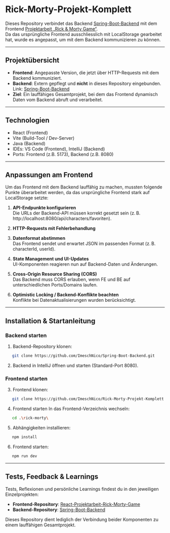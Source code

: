 # Rick-Morty-Projekt-Komplett

Dieses Repository verbindet das Backend [Spring-Boot-Backend](https://github.com/ImeschNico/Spring-Boot-Backend) mit dem Frontend [Projektarbeit „Rick & Morty Game“](https://github.com/ImeschNico/React-Projektarbeit-Rick-Morty-Game).  
Da das ursprüngliche Frontend ausschliesslich mit LocalStorage gearbeitet hat, wurde es angepasst, um mit dem Backend kommunizieren zu können.

---

## Projektübersicht

- **Frontend**: Angepasste Version, die jetzt über HTTP-Requests mit dem Backend kommuniziert.
- **Backend**: Extern gepflegt und **nicht** in dieses Repository eingebunden. Link: [Spring-Boot-Backend](https://github.com/ImeschNico/Spring-Boot-Backend)
- **Ziel**: Ein lauffähiges Gesamtprojekt, bei dem das Frontend dynamisch Daten vom Backend abruft und verarbeitet.

---

## Technologien

- React (Frontend)
- Vite (Build-Tool / Dev-Server)
- Java (Backend)
- IDEs: VS Code (Frontend), IntelliJ (Backend)
- Ports: Frontend (z.B. 5173), Backend (z.B. 8080)

---

## Anpassungen am Frontend

Um das Frontend mit dem Backend lauffähig zu machen, mussten folgende Punkte überarbeitet werden, da das ursprüngliche Frontend stark auf LocalStorage setzte:

1. **API-Endpunkte konfigurieren**  
   Die URLs der Backend-API müssen korrekt gesetzt sein (z. B. http://localhost:8080/api/characters/favoriten).

2. **HTTP-Requests mit Fehlerbehandlung**  

3. **Datenformat abstimmen**  
   Das Frontend sendet und erwartet JSON im passenden Format (z. B. characterId, userId).

4. **State Management und UI-Updates**  
   UI-Komponenten reagieren nun auf Backend-Daten und Änderungen.

5. **Cross-Origin Resource Sharing (CORS)**  
   Das Backend muss CORS erlauben, wenn FE und BE auf unterschiedlichen Ports/Domains laufen.

6. **Optimistic Locking / Backend-Konflikte beachten**  
   Konflikte bei Datenaktualisierungen wurden berücksichtigt.

---

## Installation & Startanleitung

### Backend starten

1. Backend-Repository klonen:
```bash
   git clone https://github.com/ImeschNico/Spring-Boot-Backend.git
```

2. Backend in IntelliJ öffnen und starten (Standard-Port 8080).

### Frontend starten

3. Frontend klonen:
```bash
   git clone https://github.com/ImeschNico/Rick-Morty-Projekt-Komplett.git
```

4. Frontend starten
In das Frontend-Verzeichnis wechseln:
```bash
   cd .\rick-morty\
```

5. Abhängigkeiten installieren:
```bash
   npm install
```

6. Frontend starten:
```bash
   npm run dev
```

---

## Tests, Feedback & Learnings

Tests, Reflexionen und persönliche Learnings findest du in den jeweiligen Einzelprojekten:

- **Frontend-Repository**: [React-Projektarbeit-Rick-Morty-Game](https://github.com/ImeschNico/React-Projektarbeit-Rick-Morty-Game)
- **Backend-Repository**: [Spring-Boot-Backend](https://github.com/ImeschNico/Spring-Boot-Backend)

Dieses Repository dient lediglich der Verbindung beider Komponenten zu einem lauffähigen Gesamtprojekt.
